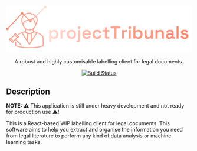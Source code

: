 <p align="center"><img src ="https://raw.githubusercontent.com/DanielArnould/project-tribunals/main/src/assets/GradientHeader.svg"/></p>

<p align="center">A robust and highly customisable labelling client for legal documents.</p>

<a href="https://github.com/DanielArnould/project-tribunals/actions/workflows/nodejs.yml">
<p align="center"><img src="https://github.com/DanielArnould/project-tribunals/actions/workflows/nodejs.yml/badge.svg?branch=main" alt="Build Status" />
</a>

## Description

**NOTE:** ⚠ This application is still under heavy development and not ready for production use ⚠!

This is a React-based WIP labelling client for legal documents. This software aims to help you extract and organise the information you need from legal literature to perform any kind of data analysis or machine learning tasks.
